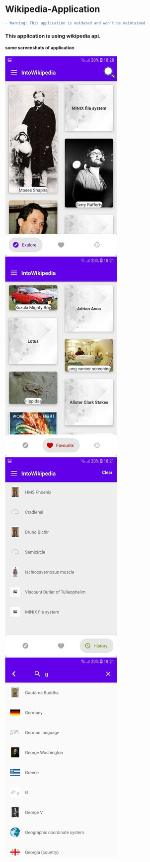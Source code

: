 # Wikipedia-Application
```diff 
- Warning: This application is outdated and won't be maintained
```
### This application is using wikipedia api.
#### some screenshots of application
<img src="https://github.com/amindadgar/Wikipedia-Application/blob/master/ApplicatinScreenshot/Explore_page.jpg" alt="Explore fragment" width="360" height="640">
<img src="https://github.com/amindadgar/Wikipedia-Application/blob/master/ApplicatinScreenshot/favourite_page.jpg" alt="favourite fragment" width="360" height="640">
<img src="https://github.com/amindadgar/Wikipedia-Application/blob/master/ApplicatinScreenshot/history_page.jpg" alt="history fragment" width="360" height="640">
<img src="https://github.com/amindadgar/Wikipedia-Application/blob/master/ApplicatinScreenshot/search_page.jpg" alt="search Activity" width="360" height="640"> 


